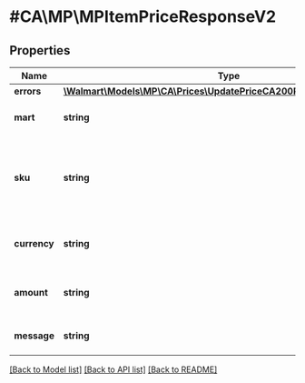 # #CA\MP\MPItemPriceResponseV2

## Properties

Name | Type | Description | Notes
------------ | ------------- | ------------- | -------------
**errors** | [**\Walmart\Models\MP\CA\Prices\UpdatePriceCA200ResponseErrorsInner[]**](UpdatePriceCA200ResponseErrorsInner.md) |  | [optional]
**mart** | **string** | Marketplace name. Example: Walmart-CA | [optional]
**sku** | **string** | An arbitrary alphanumeric unique ID, specified by the seller, which identifies each item. | [optional]
**currency** | **string** | The currency type. Example: USD for US Dollars | [optional]
**amount** | **string** | The numerical amount of the price. Example: 9.99 | [optional]
**message** | **string** | A message of acknowledgement for a price update | [optional]


[[Back to Model list]](../) [[Back to API list]](../../Api/CA/MP) [[Back to README]](../../README.md)

